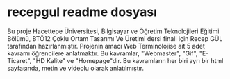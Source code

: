 # recepgul readme dosyası

Bu proje Hacettepe Üniversitesi, Bilgisayar ve Öğretim Teknolojileri Eğitimi Bölümü, BTÖ12 Çoklu Ortam Tasarımı Ve Üretimi dersi finali için Recep GÜL tarafından hazırlanmıştır.
Projenin amacı Web Terminolojise ait 5 adet kavramı öğrencilere anlatmaktır. Bu kavramlar, "Webmaster", "Gif", "E-Ticaret", "HD Kalite" ve "Homepage"dir. Bu kavramların her biri ayrı bir html sayfasında, metin ve videolu olarak anlatılmıştır.  
